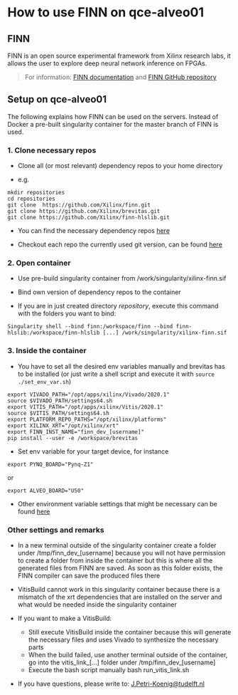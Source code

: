 # How to use FINN on qce-alveo01

## FINN

FINN is an open source experimental framework from Xilinx research labs, it allows the user to explore deep neural network inference on FPGAs. 

> For information: [FINN documentation](https://finn.readthedocs.io/en/latest/) and [FINN GitHub repository](https://github.com/Xilinx/finn)

## Setup on qce-alveo01

The following explains how FINN can be used on the servers. Instead of Docker a pre-built singularity container for the master branch of FINN is used.

### 1. Clone necessary repos 

- Clone all (or most relevant) dependency repos to your home directory

- e.g.

```shell
mkdir repositories
cd repositories
git clone  https://github.com/Xilinx/finn.git
git clone https://github.com/Xilinx/brevitas.git
git clone https://github.com/Xilinx/finn-hlslib.git
```

- You can find the necessary dependency repos [here](https://github.com/Xilinx/finn/blob/e443a5859066a410a63c08dcfec4a90527ca24be/docker/Dockerfile.finn_dev#L73)

- Checkout each repo the currently used git version, can be found [here](https://github.com/Xilinx/finn/blob/e443a5859066a410a63c08dcfec4a90527ca24be/docker/finn_entrypoint.sh#L13)

### 2. Open container

- Use pre-build singularity container from /work/singularity/xilinx-finn.sif

- Bind own version of dependency repos to the container

- If you are in just created directory *repository*, execute this command with the folders you want to bind:

```shell
Singularity shell --bind finn:/workspace/finn --bind finn-hlslib:/workspace/finn-hlslib [...] /work/singularity/xilinx-finn.sif
```

### 3. Inside the container

- You have to set all the desired env variables manually and brevitas has to be installed (or just write a shell script and execute it with `source ./set_env_var.sh`)

```shell
export VIVADO_PATH="/opt/apps/xilinx/Vivado/2020.1"
source $VIVADO_PATH/settings64.sh
export VITIS_PATH="/opt/apps/xilinx/Vitis/2020.1"
source $VITIS_PATH/settings64.sh
export PLATFORM_REPO_PATHS="/opt/xilinx/platforms"
export XILINX_XRT="/opt/xilinx/xrt"
export FINN_INST_NAME="finn_dev_[username]"
pip install --user -e /workspace/brevitas
```

- Set env variable for your target device, for instance

```shell
export PYNQ_BOARD="Pynq-Z1"
```

or

```shell
export ALVEO_BOARD="U50"
```

- Other environment variable settings that might be necessary can be found [here](https://github.com/Xilinx/finn/blob/e443a5859066a410a63c08dcfec4a90527ca24be/run-docker.sh#L82)

### Other settings and remarks

- In a new terminal outside of the singularity container create a folder under /tmp/finn\_dev\_[username] because you will not have permission to create a folder from inside the container but this is where all the generated files from FINN are saved. As soon as this folder exists, the FINN compiler can save the produced files there

- VitisBuild cannot work in this singularity container because there is a mismatch of the xrt dependencies that are installed on the server and what would be needed inside the singularity container

- If you want to make a VitisBuild:
    - Still execute VitisBuild inside the container because this will generate the necessary files and uses Vivado to synthesize the necessary parts
    - When the build failed, use another terminal outside of the container, go into the vitis\_link\_[...] folder under /tmp/finn\_dev\_[username]
    - Execute the bash script manually bash run\_vitis\_link.sh

- If you have questions, please write to: J.Petri-Koenig@tudelft.nl
